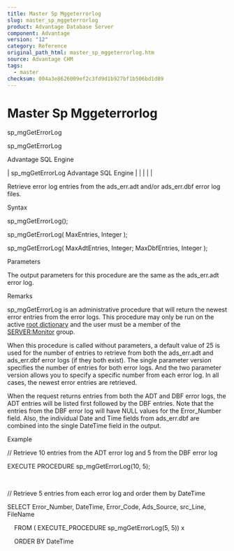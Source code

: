 ```yaml
---
title: Master Sp Mggeterrorlog
slug: master_sp_mggeterrorlog
product: Advantage Database Server
component: Advantage
version: "12"
category: Reference
original_path_html: master_sp_mggeterrorlog.htm
source: Advantage CHM
tags:
  - master
checksum: 004a3e8626009ef2c3fd9d1b927bf1b506bd1d89
---
```


# Master Sp Mggeterrorlog

sp\_mgGetErrorLog

sp\_mgGetErrorLog

Advantage SQL Engine

| sp\_mgGetErrorLog  Advantage SQL Engine |  |  |  |  |

Retrieve error log entries from the ads\_err.adt and/or ads\_err.dbf error log files.

Syntax

sp\_mgGetErrorLog();

sp\_mgGetErrorLog( MaxEntries, Integer );

sp\_mgGetErrorLog( MaxAdtEntries, Integer; MaxDbfEntries, Integer );

Parameters

The output parameters for this procedure are the same as the ads\_err.adt error log.

Remarks

sp\_mgGetErrorLog is an administrative procedure that will return the newest error entries from the error logs. This procedure may only be run on the active [root dictionary](master_root_dictionary.md) and the user must be a member of the [SERVER:Monitor](master_database_base_roles.md) group.

When this procedure is called without parameters, a default value of 25 is used for the number of entries to retrieve from both the ads\_err.adt and ads\_err.dbf error logs (if they both exist). The single parameter version specifies the number of entries for both error logs. And the two parameter version allows you to specify a specific number from each error log. In all cases, the newest error entries are retrieved.

When the request returns entries from both the ADT and DBF error logs, the ADT entries will be listed first followed by the DBF entries. Note that the entries from the DBF error log will have NULL values for the Error\_Number field. Also, the individual Date and Time fields from ads\_err.dbf are combined into the single DateTime field in the output.

Example

// Retrieve 10 entries from the ADT error log and 5 from the DBF error log

EXECUTE PROCEDURE sp\_mgGetErrorLog(10, 5);

 

// Retrieve 5 entries from each error log and order them by DateTime

SELECT Error\_Number, DateTime, Error\_Code, Ads\_Source, src\_Line, FileName

    FROM ( EXECUTE\_PROCEDURE sp\_mgGetErrorLog(5, 5)) x

    ORDER BY DateTime
